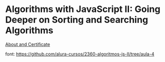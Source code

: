 # Algorithms with JavaScript II: Going Deeper on Sorting and Searching Algorithms

[About and Certificate](https://github.com/alura-dive-enock/certificates/tree/main/courses/Programming/NodeJS/Algorithms_with_JavaScript_II_Going_Deeper_on_Sorting_and_Searching_Algorithms)

font: https://github.com/alura-cursos/2360-algoritmos-js-II/tree/aula-4
